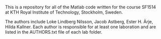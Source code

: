 This is a repository for all of the Matlab code written for the course SF1514 at KTH Royal Institute of Technology, Stockholm, Sweden.

The authors include Loke Lindberg Nilsson, Jacob Astberg, Ester H. Ärje, Hilda Kallner.
Each author is responsible for at least one laboration and are listed in the AUTHORS.txt file of each lab folder.
